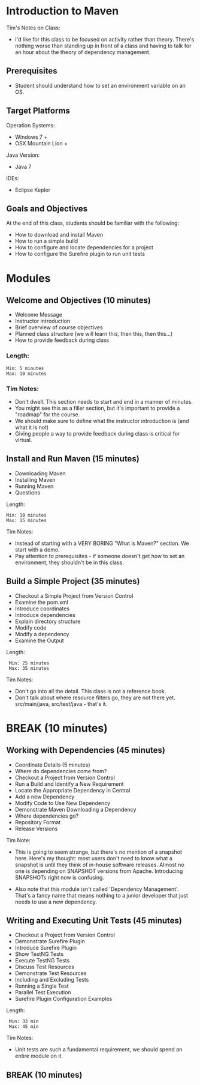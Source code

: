 # Introduction to Maven

Tim's Notes on Class:

* I'd like for this class to be focused on activity rather than theory.  There's nothing worse than standing up in front of a class and having to talk for an hour about the theory of dependency management.


## Prerequisites
 
* Student should understand how to set an environment variable on an OS.

## Target Platforms

Operation Systems:

* Windows 7 +
* OSX Mountain Lion +

Java Version:

* Java 7

IDEs:

* Eclipse Kepler

## Goals and Objectives

At the end of this class, students should be familiar with the following:

* How to download and install Maven
* How to run a simple build
* How to configure and locate dependencies for a project
* How to configure the Surefire plugin to run unit tests

 
# Modules

## Welcome and Objectives (10 minutes)

* Welcome Message
* Instructor introduction
* Brief overview of course objectives
* Planned class structure (we will learn this, then this, then this…)
* How to provide feedback during class

### Length: 

    Min: 5 minutes
    Max: 10 minutes

### Tim Notes:

* Don't dwell. This section needs to start and end in a manner of minutes.
* You might see this as a filler section, but it's important to provide a "roadmap" for the course.
* We should make sure to define what the instructor introduction is (and what it is not)
* Giving people a way to provide feedback during class is critical for virtual.

## Install and Run Maven (15 minutes)

* Downloading Maven
* Installing Maven
* Running Maven
* Questions

Length:

    Min: 10 minutes 
    Max: 15 minutes

Tim Notes: 

* Instead of starting with a VERY BORING "What is Maven?" section. We start with a demo.  
* Pay attention to prerequisites - if someone doesn't get how to set an environment, they shouldn't be in this class.

## Build a Simple Project (35 minutes)

* Checkout a Simple Project from Version Control
* Examine the pom.xml
* Introduce coordinates
* Introduce dependencies
* Explain directory structure
* Modify code
* Modify a dependency
* Examine the Output

Length: 

     Min: 25 minutes
     Max: 35 minutes

Tim Notes:

* Don't go into all the detail.  This class is not a reference book.  
* Don't talk about where resource filters go, they are not there yet.  src/main/java, src/test/java - that's it.

# BREAK (10 minutes)

## Working with Dependencies (45 minutes)

* Coordinate Details (5 minutes)
* Where do dependencies come from?
* Checkout a Project from Version Control
* Run a Build and Identify a New Requirement
* Locate the Appropriate Dependency in Central
* Add a new Dependency
* Modify Code to Use New Dependency
* Demonstrate Maven Downloading a Dependency
* Where dependencies go?
* Repository Format
* Release Versions

Tim Note:

* This is going to seem strange, but there's no mention of a snapshot here. Here's my thought: most users don't need to know what a snapshot is until they think of in-house software releases.   Almost no one is depending on SNAPSHOT versions from Apache.  Introducing SNAPSHOTs right now is confusing.

* Also note that this module isn't called 'Dependency Management'.  That's a fancy name that means nothing to a junior developer that just needs to use a new dependency.




## Writing and Executing Unit Tests (45 minutes)

* Checkout a Project from Version Control
* Demonstrate Surefire Plugin
* Introduce Surefire Plugin
* Show TestNG Tests
* Execute TestNG Tests
* Discuss Test Resources
* Demonstrate Test Resources
* Including and Excluding Tests
* Running a Single Test
* Parallel Test Execution
* Surefire Plugin Configuration Examples

Length:

     Min: 33 min
     Max: 45 min
     
Tim Notes:

* Unit tests are such a fundamental requirement, we should spend an entire module on it. 

## BREAK (10 minutes)